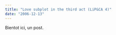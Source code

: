 ```yaml
---
title: "Love subplot in the third act (LiP&CA 4)"
date: "2006-12-13"
---
```


Bientot ici, un post.
